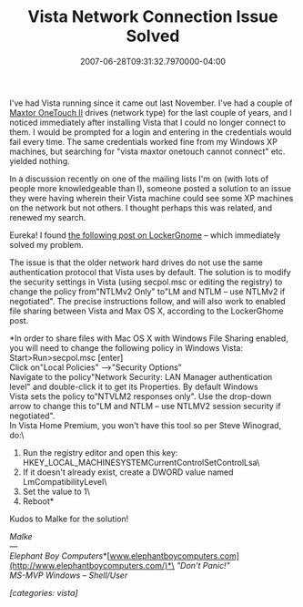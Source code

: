 ﻿---
title: Vista Network Connection Issue Solved
date: "2007-06-28T09:31:32.7970000-04:00"
description: I've had Vista running since it came out last November. I've had a
featuredImage: img/vista-network-connection-issue-solved-featured.png
---

I've had Vista running since it came out last November. I've had a couple of [Maxtor OneTouch II](http://reviews.cnet.com/hard-drives/maxtor-onetouch-ii-300gb/4505-3186_7-31121421.html) drives (network type) for the last couple of years, and I noticed immediately after installing Vista that I could no longer connect to them. I would be prompted for a login and entering in the credentials would fail every time. The same credentials worked fine from my Windows XP machines, but searching for "vista maxtor onetouch cannot connect" etc. yielded nothing.

In a discussion recently on one of the mailing lists I'm on (with lots of people more knowledgeable than I), someone posted a solution to an issue they were having wherein their Vista machine could see some XP machines on the network but not others. I thought perhaps this was related, and renewed my search.

Eureka! I found [the following post on LockerGnome](http://help.lockergnome.com/vista/Mixed-Network-XP-Vista-MacOSX-ftopict34543.html) – which immediately solved my problem.

The issue is that the older network hard drives do not use the same authentication protocol that Vista uses by default. The solution is to modify the security settings in Vista (using secpol.msc or editing the registry) to change the policy from"NTLMv2 Only" to"LM and NTLM – use NTLMv2 if negotiated". The precise instructions follow, and will also work to enabled file sharing between Vista and Max OS X, according to the LockerGhome post.

*In order to share files with Mac OS X with Windows File Sharing enabled,\
you will need to change the following policy in Windows Vista:\
Start>Run>secpol.msc \[enter]\
Click on"Local Policies" –>"Security Options"\
Navigate to the policy"Network Security: LAN Manager authentication\
level" and double-click it to get its Properties. By default Windows\
Vista sets the policy to"NTVLM2 responses only". Use the drop-down\
arrow to change this to"LM and NTLM – use NTLMV2 session security if\
negotiated".\
In Vista Home Premium, you won't have this tool so per Steve Winograd, do:\
1. Run the registry editor and open this key:\
HKEY_LOCAL_MACHINESYSTEMCurrentControlSetControlLsa\
1. If it doesn't already exist, create a DWORD value named\
LmCompatibilityLevel\
3. Set the value to 1\
4. Reboot*



Kudos to Malke for the solution!

*Malke\
—\
Elephant Boy Computers**[www.elephantboycomputers.com](http://www.elephantboycomputers.com/)*\
*"Don't Panic!"\
MS-MVP Windows – Shell/User*

*\[categories: vista]*

